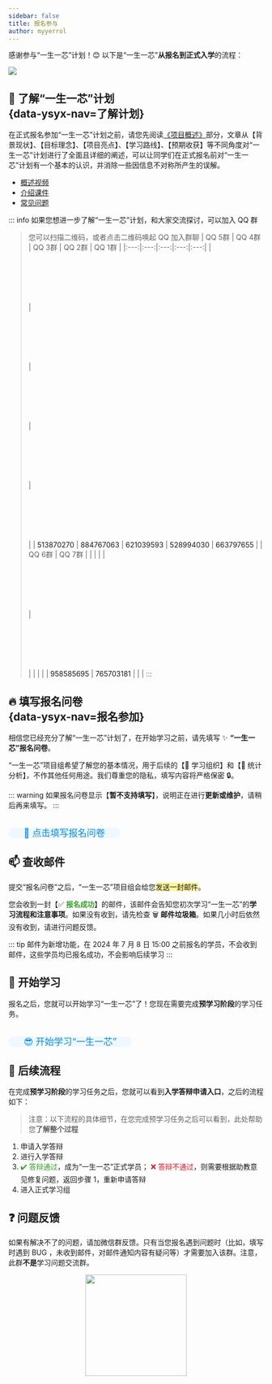 ```yaml
---
sidebar: false
title: 报名参与
author: myyerrol
---
```


感谢参与“一生一芯”计划！😊 以下是“一生一芯”**从报名到正式入学**的流程：

![](./images/process.png)

## <span id="understandPlan" style="display: block; padding-top: 70px; margin-top: -70px">:mag_right: 了解“一生一芯”计划</span> {data-ysyx-nav=了解计划}

在正式报名参加“一生一芯”计划之前，请您先阅读[《项目概述》](/project/intro.html)部分，文章从【背景现状】、【目标理念】、【项目亮点】、【学习路线】、【预期收获】等不同角度对“一生一芯”计划进行了全面且详细的阐述，可以让同学们在正式报名前对“一生一芯”计划有一个基本的认识，并消除一些因信息不对称所产生的误解。

- [概述视频](https://www.bilibili.com/video/BV12e4y1Y76i/)
- [介绍课件](https://ysyx.oscc.cc/slides/2205/01.html#/)
- [常见问题](/project/faq.html)

::: info 如果您想进一步了解“一生一芯”计划，和大家交流探讨，可以加入 QQ 群

> 您可以扫描二维码，或者点击二维码唤起 QQ 加入群聊
> | QQ 5群<el-badge value="已满"></el-badge> | QQ 4群<el-badge value="已满"></el-badge> | QQ 3群<el-badge value="已满"></el-badge> | QQ 2群<el-badge value="已满"></el-badge> | QQ 1群<el-badge value="已满"></el-badge> |
> |:---:|:---:|:---:|:---:|:---:|
> | <a qrcode-container :href="qrcodeQQGroup5" target="_blank"><qrcode-vue :value="qrcodeQQGroup5" :render-as="qrcodeRenderAs" :margin="qrcodeMargin" :level="qrcodeLevel" /></a> | <a qrcode-container :href="qrcodeQQGroup4" target="_blank"><qrcode-vue :value="qrcodeQQGroup4" :render-as="qrcodeRenderAs" :margin="qrcodeMargin" :level="qrcodeLevel" /></a> | <a qrcode-container :href="qrcodeQQGroup3" target="_blank"><qrcode-vue :value="qrcodeQQGroup3" :render-as="qrcodeRenderAs" :margin="qrcodeMargin" :level="qrcodeLevel" /></a> | <a qrcode-container :href="qrcodeQQGroup2" target="_blank"><qrcode-vue :value="qrcodeQQGroup2" :render-as="qrcodeRenderAs" :margin="qrcodeMargin" :level="qrcodeLevel" /></a> | <a qrcode-container :href="qrcodeQQGroup1" target="_blank"><qrcode-vue :value="qrcodeQQGroup1" :render-as="qrcodeRenderAs" :margin="qrcodeMargin" :level="qrcodeLevel" /></a> |
> | <a :href="qrcodeQQGroup5" target="_blank">513870270</a> | <a :href="qrcodeQQGroup4" target="_blank">884767063</a> | <a :href="qrcodeQQGroup3" target="_blank">621039593</a> | <a :href="qrcodeQQGroup2" target="_blank">528994030</a> | <a :href="qrcodeQQGroup1" target="_blank">663797655</a> |
> | QQ 6群<el-badge value="已满"></el-badge> | QQ 7群 | | | |
> | <a qrcode-container :href="qrcodeQQGroup6" target="_blank"><qrcode-vue :value="qrcodeQQGroup6" :render-as="qrcodeRenderAs" :margin="qrcodeMargin" :level="qrcodeLevel" /></a> | <a qrcode-container :href="qrcodeQQGroup7" target="_blank"><qrcode-vue :value="qrcodeQQGroup7" :render-as="qrcodeRenderAs" :margin="qrcodeMargin" :level="qrcodeLevel" /></a> | | | |
> | <a :href="qrcodeQQGroup6" target="_blank">958585695</a> | <a :href="qrcodeQQGroup7" target="_blank">765703181</a> | | |
:::


## <span id="entryForm" style="display: block; padding-top: 70px; margin-top: -70px">🔥 填写报名问卷</span> {data-ysyx-nav=报名参加}

相信您已经充分了解“一生一芯”计划了，在开始学习之前，请先填写 ✨ **“一生一芯”报名问卷**。

“一生一芯”项目组希望了解您的基本情况，用于后续的【🎈 学习组织】和【🔎 统计分析】，不作其他任何用途。我们尊重您的隐私，填写内容将严格保密 🔒。



::: warning
如果报名问卷显示【**暂不支持填写**】，说明正在进行**更新或维护**，请稍后再来填写。
:::

<br>

<el-row justify="center">
    <el-button  size="large"
                type="primary"
                class="custom-button"
                @click="jumpToEntryForm">🚀 点击填写报名问卷
    </el-button>
</el-row>

<br>


## 📫 查收邮件

提交“报名问卷”之后，“一生一芯”项目组会给您<span style="background-color: #fff895;">发送一封邮件</span>。

您会收到一封【:white_check_mark: <span style="color: #2ea121;">**报名成功**</span>】的邮件，该邮件会告知您初次学习“一生一芯”的**学习流程和注意事项**。如果没有收到，请先检查 🗑 **邮件垃圾箱**。如果几小时后依然没有收到，请进行问题反馈。

::: tip 邮件为新增功能，在 2024 年 7 月 8 日 15:00 之前报名的学员，不会收到邮件，这些学员均已报名成功，不会影响后续学习
:::

## 🚩 开始学习

报名之后，您就可以开始学习“一生一芯”了！您现在需要完成**预学习阶段**的学习任务。

<br>

<el-row justify="center">
    <el-button size="large"
                type="primary"
                class="custom-button"
                @click="jumpToCourseHome">😎 开始学习“一生一芯”
    </el-button>
</el-row>

<br>

## 🔰 后续流程

在完成**预学习阶段**的学习任务之后，您就可以看到**入学答辩申请入口**，之后的流程如下：

> 注意：以下流程的具体细节，在您完成预学习任务之后可以看到，此处帮助您**了解整个过程**

1. 申请入学答辩
2. 进行入学答辩
3. <span style="color: #2ea121;">:heavy_check_mark: 答辩通过</span>，成为“一生一芯”正式学员；
   <span style="color: #e81224;">:x: 答辩不通过</span>，则需要根据助教意见修复问题，返回步骤 1，重新申请答辩
4. 进入正式学习组

## ❓ 问题反馈
如果有解决不了的问题，请加微信群反馈。只有当您报名遇到问题时（比如，填写时遇到 BUG ，未收到邮件，对邮件通知内容有疑问等）才需要加入该群。注意，此群**不是**学习问题交流群。

<img src="./images/wxproblem.png" width="200px" height="200px" style="display: block; margin-left: auto;
margin-right: auto"/>

<!-- ---------------------------------------------- -->

<ClientOnly><bottom-nav-bar/></ClientOnly>


<!-- ---------------------  phone-bottom-bar  ----------------------- -->
<div class="phone-bottom-bar">
    <a href="https://ysyx.oscc.cc/" class="phone-bottom-button">
        <span class="emoji" style="padding-left: 4px; margin-bottom: -2px">◀</span>
        <span class="text">返回主页</span>
    </a>
    <a href="#understandPlan" class="phone-bottom-button">
        <span class="emoji" style="padding-left: 4px; margin-bottom: -2px">🧐</span>
        <span class="text">了解计划</span>
    </a>
    <a href="#entryForm" class="phone-bottom-button">
        <span class="emoji" style="padding-left: 4px; margin-bottom: -2px">🔥</span>
        <span class="text">报名参加</span>
    </a>
    <a  href="https://ysyx.oscc.cc/docs/2306/preliminary/preliminary.html" target="_blank"
        class="phone-bottom-button">
        <span class="emoji" style="padding-left: 4px; margin-bottom: -2px">🚀</span>
        <span class="text">开始学习</span>
    </a>
</div>

<!-- -------------------------------------------------- -->
<script setup>
    const jumpToEntryForm = () => {
        window.open("https://fa45epzd9c7.feishu.cn/share/base/form/shrcn96EZ1pUYKJXtKdCgDhtsUd", "_blank");
    }

    const jumpToCourseHome = () => {
        window.open("https://ysyx.oscc.cc/docs/2306/preliminary/preliminary.html", "_blank");
    }
</script>

<script>
    import QrcodeVue from "qrcode.vue";

    export default {
        data() {
            return {
                qrcodeRenderAs: "svg",
                qrcodeMargin: 3,
                qrcodeLevel: "L",
                qrcodeQQGroup1: "https://qm.qq.com/q/sNcWv7KEiA",
                qrcodeQQGroup2: "https://qm.qq.com/q/BVzmGhz0v8",
                qrcodeQQGroup3: "https://qm.qq.com/q/ZXRVu5DYGe",
                qrcodeQQGroup4: "https://qm.qq.com/q/rQGNQqLbOg",
                qrcodeQQGroup5: "https://qm.qq.com/q/FaKCzlkLLi",
                qrcodeQQGroup6: "https://qm.qq.com/q/cYoH3sQizu",
                qrcodeQQGroup7: "https://qm.qq.com/q/uTEPRmEZwc",
                qrcodeSignup: "https://www.wenjuan.com/s/YRBnamK",
                qrCodePreliminary: "https://docs.qq.com/doc/DSU1teVZLR1hDcG9P",
            }
        },
        components: {
            QrcodeVue
        },
    }
</script>

<style lang="scss" scoped>
    [qrcode-container] {
        display: block;
        border-radius: 5px;
        overflow: hidden;
        width: 100px;
        height: 100px;
    }

    .custom-button {
        height: 50px;
        font-size: 18px;
        background-color: #f0f8ff;
        color: #008cff;
        border-radius: 25px;
        padding-left: 30px;
        padding-right: 30px;
        transition: background-color 0.2s, color 0.2s; /* 平滑过渡效果 */
    }

    .custom-button:hover {
        background-color: #4caeff; /* 鼠标悬停时的背景色 */
        color: #f0f8ff; /* 鼠标悬停时的文字颜色 */
    }

        .phone-bottom-button {
        /* background-color: #ff9100;  */
        color: #2b2b2b;
        /* border: 1px groove #616161; */
        border-radius: 8px;
        padding: 10px 12px;
        text-decoration: none; /* 移除下划线 */
        display: flex;
        flex-direction: column; /* 设置子项垂直排列 */
        justify-content: center;
        align-items: center
    }

    .phone-bottom-button:hover {
        /* background-color: #ff8800; 鼠标悬停时的背景色 */
        color: #096dd9; /* 鼠标悬停时的文字颜色 */
        /* border: 1px groove #30c4ff; */
        text-decoration: none;
    }

    .phone-bottom-button .emoji {
        width: 24px; /* 图标大小 */
        height: 24px;
        margin-bottom: 1px; /* 图标和文本之间的间距 */
    }

    .phone-bottom-button .text {
        display: block;
        font-size: 12px; /* 文本大小 */
    }

    @media (min-width: 600px) {
        .phone-bottom-bar {
            display:none;
        }
    }

    @media (max-width: 600px) {
        .phone-bottom-bar {
            display:none;

            /* position: fixed;  */
            /* bottom: 0px;  */
            /* padding: 5px 4px; */
            /* margin: 0px -25px; 父级元素 padding=24px */
            /* display: flex;  */
            /* justify-content: center;  */
            /* align-items: center; */
            /* background-color: #fbfbfb; */
            /* height: 50px; */
            /* width: 100%; */
            /* box-shadow: 0px 0px 2px 0 rgba(0, 0, 0, 0.3);  */

            /* z-index: 1000; */
        }
    }

    td {
        font-weight: bold;
    }
</style>

